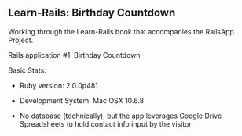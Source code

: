 Learn-Rails: Birthday Countdown
------------------

Working through the Learn-Rails book that accompanies the RailsApp Project. 

Rails application #1: Birthday Countdown

Basic Stats:

* Ruby version: 2.0.0p481

* Development System: Mac OSX 10.6.8 

* No database (technically), but the app leverages Google Drive Spreadsheets to hold contact info input by the visitor
